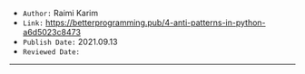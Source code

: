 

- `Author:` Raimi Karim
- `Link:` <https://betterprogramming.pub/4-anti-patterns-in-python-a6d5023c8473>
- `Publish Date:` 2021.09.13
- `Reviewed Date:` 

---
